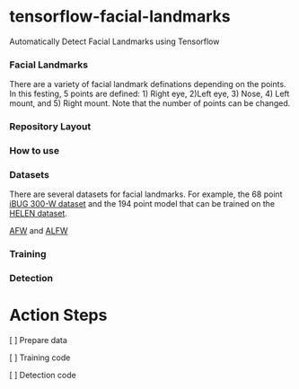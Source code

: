 # tensorflow-facial-landmarks
Automatically Detect Facial Landmarks using Tensorflow

### Facial Landmarks

There are a variety of facial landmark definations depending on the points. In this festing, 5 points are defined: 1) Right eye, 2)Left eye, 3) Nose, 4) Left mount, and 5) Right mount. Note that the number of points can be changed.


### Repository Layout

### How to use

### Datasets

There are several datasets for facial landmarks. For example, the 68 point [iBUG 300-W dataset](https://ibug.doc.ic.ac.uk/resources/facial-point-annotations/) and the 194 point model that can be trained on the [HELEN dataset](http://www.ifp.illinois.edu/~vuongle2/helen/).

[AFW](https://www.ics.uci.edu/~xzhu/face/AFW.zip) and [ALFW](http://mmlab.ie.cuhk.edu.hk/archive/CNN/data/train.zip)

### Training

### Detection

# Action Steps

 [ ] Prepare data
 
 [ ] Training code
 
 [ ] Detection code

